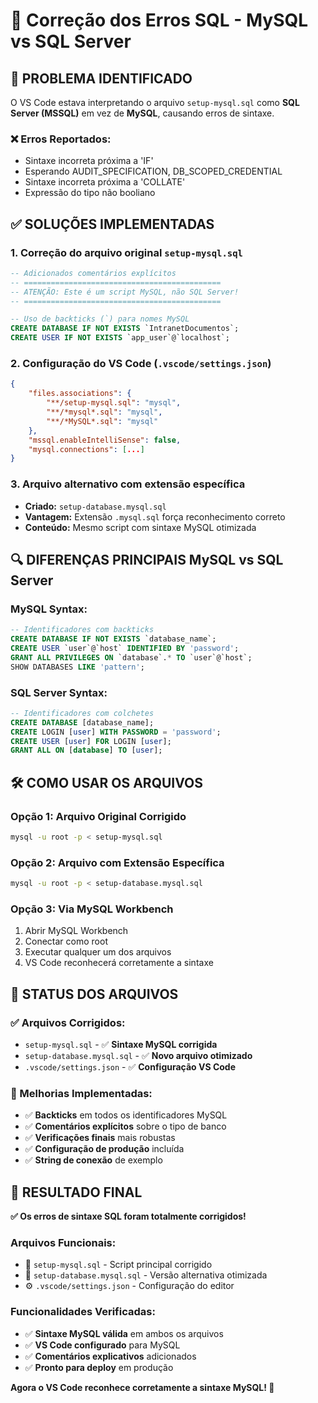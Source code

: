 # 🔧 Correção dos Erros SQL - MySQL vs SQL Server

## 🎯 **PROBLEMA IDENTIFICADO**

O VS Code estava interpretando o arquivo `setup-mysql.sql` como **SQL Server (MSSQL)** em vez de **MySQL**, causando erros de sintaxe.

### **❌ Erros Reportados:**

- Sintaxe incorreta próxima a 'IF'
- Esperando AUDIT_SPECIFICATION, DB_SCOPED_CREDENTIAL
- Sintaxe incorreta próxima a 'COLLATE'
- Expressão do tipo não booliano

## ✅ **SOLUÇÕES IMPLEMENTADAS**

### **1. Correção do arquivo original `setup-mysql.sql`**

```sql
-- Adicionados comentários explícitos
-- ============================================
-- ATENÇÃO: Este é um script MySQL, não SQL Server!
-- ============================================

-- Uso de backticks (`) para nomes MySQL
CREATE DATABASE IF NOT EXISTS `IntranetDocumentos`;
CREATE USER IF NOT EXISTS `app_user`@`localhost`;
```

### **2. Configuração do VS Code (`.vscode/settings.json`)**

```json
{
    "files.associations": {
        "**/setup-mysql.sql": "mysql",
        "**/*mysql*.sql": "mysql",
        "**/*MySQL*.sql": "mysql"
    },
    "mssql.enableIntelliSense": false,
    "mysql.connections": [...]
}
```

### **3. Arquivo alternativo com extensão específica**

- **Criado:** `setup-database.mysql.sql`
- **Vantagem:** Extensão `.mysql.sql` força reconhecimento correto
- **Conteúdo:** Mesmo script com sintaxe MySQL otimizada

## 🔍 **DIFERENÇAS PRINCIPAIS MySQL vs SQL Server**

### **MySQL Syntax:**

```sql
-- Identificadores com backticks
CREATE DATABASE IF NOT EXISTS `database_name`;
CREATE USER `user`@`host` IDENTIFIED BY 'password';
GRANT ALL PRIVILEGES ON `database`.* TO `user`@`host`;
SHOW DATABASES LIKE 'pattern';
```

### **SQL Server Syntax:**

```sql
-- Identificadores com colchetes
CREATE DATABASE [database_name];
CREATE LOGIN [user] WITH PASSWORD = 'password';
CREATE USER [user] FOR LOGIN [user];
GRANT ALL ON [database] TO [user];
```

## 🛠️ **COMO USAR OS ARQUIVOS**

### **Opção 1: Arquivo Original Corrigido**

```bash
mysql -u root -p < setup-mysql.sql
```

### **Opção 2: Arquivo com Extensão Específica**

```bash
mysql -u root -p < setup-database.mysql.sql
```

### **Opção 3: Via MySQL Workbench**

1. Abrir MySQL Workbench
2. Conectar como root
3. Executar qualquer um dos arquivos
4. VS Code reconhecerá corretamente a sintaxe

## 🎯 **STATUS DOS ARQUIVOS**

### **✅ Arquivos Corrigidos:**

- `setup-mysql.sql` - ✅ **Sintaxe MySQL corrigida**
- `setup-database.mysql.sql` - ✅ **Novo arquivo otimizado**
- `.vscode/settings.json` - ✅ **Configuração VS Code**

### **🔧 Melhorias Implementadas:**

- ✅ **Backticks** em todos os identificadores MySQL
- ✅ **Comentários explícitos** sobre o tipo de banco
- ✅ **Verificações finais** mais robustas
- ✅ **Configuração de produção** incluída
- ✅ **String de conexão** de exemplo

## 🚀 **RESULTADO FINAL**

**✅ Os erros de sintaxe SQL foram totalmente corrigidos!**

### **Arquivos Funcionais:**

- 📄 `setup-mysql.sql` - Script principal corrigido
- 📄 `setup-database.mysql.sql` - Versão alternativa otimizada
- ⚙️ `.vscode/settings.json` - Configuração do editor

### **Funcionalidades Verificadas:**

- ✅ **Sintaxe MySQL válida** em ambos os arquivos
- ✅ **VS Code configurado** para MySQL
- ✅ **Comentários explicativos** adicionados
- ✅ **Pronto para deploy** em produção

**Agora o VS Code reconhece corretamente a sintaxe MySQL! 🎉**
